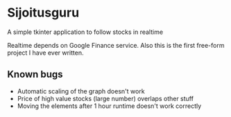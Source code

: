# Sijoitusguru
A simple tkinter application to follow stocks in realtime


Realtime depends on Google Finance service. Also this is the first free-form
project I have ever written.


## Known bugs
- Automatic scaling of the graph doesn't work
- Price of high value stocks (large number) overlaps other stuff
- Moving the elements after 1 hour runtime doesn't work correctly
